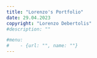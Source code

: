 ```yaml
---
title: "Lorenzo's Portfolio"
date: 29.04.2023
copyright: "Lorenzo Debertolis"
#description: ""

#menu:
#    - {url: "", name: ""}
---
```

